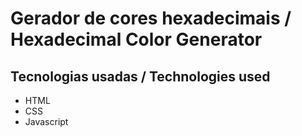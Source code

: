 # Gerador de cores hexadecimais / Hexadecimal Color Generator

## Tecnologias usadas / Technologies used

 - HTML
 - CSS
 - Javascript
